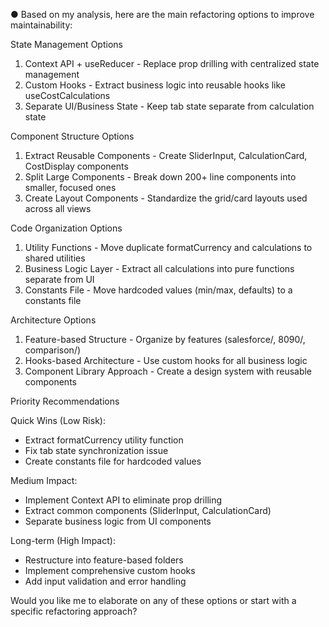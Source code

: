 
● Based on my analysis, here are the main refactoring options to improve maintainability:

  State Management Options

  1. Context API + useReducer - Replace prop drilling with centralized state management
  2. Custom Hooks - Extract business logic into reusable hooks like useCostCalculations
  3. Separate UI/Business State - Keep tab state separate from calculation state

  Component Structure Options

  1. Extract Reusable Components - Create SliderInput, CalculationCard, CostDisplay components
  2. Split Large Components - Break down 200+ line components into smaller, focused ones
  3. Create Layout Components - Standardize the grid/card layouts used across all views

  Code Organization Options

  1. Utility Functions - Move duplicate formatCurrency and calculations to shared utilities
  2. Business Logic Layer - Extract all calculations into pure functions separate from UI
  3. Constants File - Move hardcoded values (min/max, defaults) to a constants file

  Architecture Options

  1. Feature-based Structure - Organize by features (salesforce/, 8090/, comparison/)
  2. Hooks-based Architecture - Use custom hooks for all business logic
  3. Component Library Approach - Create a design system with reusable components

  Priority Recommendations

  Quick Wins (Low Risk):
  - Extract formatCurrency utility function
  - Fix tab state synchronization issue
  - Create constants file for hardcoded values

  Medium Impact:
  - Implement Context API to eliminate prop drilling
  - Extract common components (SliderInput, CalculationCard)
  - Separate business logic from UI components

  Long-term (High Impact):
  - Restructure into feature-based folders
  - Implement comprehensive custom hooks
  - Add input validation and error handling

  Would you like me to elaborate on any of these options or start with a specific refactoring approach?